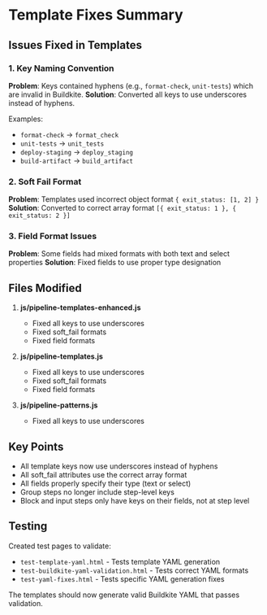 # Template Fixes Summary

## Issues Fixed in Templates

### 1. Key Naming Convention
**Problem**: Keys contained hyphens (e.g., `format-check`, `unit-tests`) which are invalid in Buildkite.
**Solution**: Converted all keys to use underscores instead of hyphens.

Examples:
- `format-check` → `format_check`
- `unit-tests` → `unit_tests`
- `deploy-staging` → `deploy_staging`
- `build-artifact` → `build_artifact`

### 2. Soft Fail Format
**Problem**: Templates used incorrect object format `{ exit_status: [1, 2] }`
**Solution**: Converted to correct array format `[{ exit_status: 1 }, { exit_status: 2 }]`

### 3. Field Format Issues
**Problem**: Some fields had mixed formats with both text and select properties
**Solution**: Fixed fields to use proper type designation

## Files Modified

1. **js/pipeline-templates-enhanced.js**
   - Fixed all keys to use underscores
   - Fixed soft_fail formats
   - Fixed field formats

2. **js/pipeline-templates.js**
   - Fixed all keys to use underscores
   - Fixed soft_fail formats
   - Fixed field formats

3. **js/pipeline-patterns.js**
   - Fixed all keys to use underscores

## Key Points

- All template keys now use underscores instead of hyphens
- All soft_fail attributes use the correct array format
- All fields properly specify their type (text or select)
- Group steps no longer include step-level keys
- Block and input steps only have keys on their fields, not at step level

## Testing

Created test pages to validate:
- `test-template-yaml.html` - Tests template YAML generation
- `test-buildkite-yaml-validation.html` - Tests correct YAML formats
- `test-yaml-fixes.html` - Tests specific YAML generation fixes

The templates should now generate valid Buildkite YAML that passes validation.